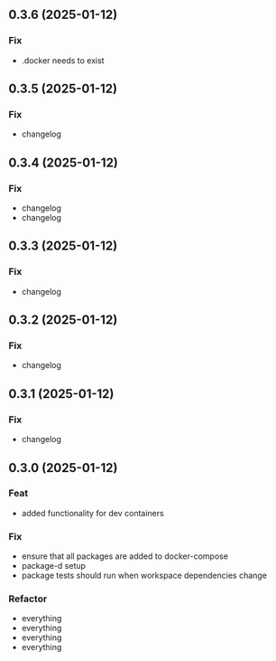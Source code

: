 ## 0.3.6 (2025-01-12)

### Fix

- .docker needs to exist

## 0.3.5 (2025-01-12)

### Fix

- changelog

## 0.3.4 (2025-01-12)

### Fix

- changelog
- changelog

## 0.3.3 (2025-01-12)

### Fix

- changelog

## 0.3.2 (2025-01-12)

### Fix

- changelog

## 0.3.1 (2025-01-12)

### Fix

- changelog

## 0.3.0 (2025-01-12)

### Feat

- added functionality for dev containers

### Fix

- ensure that all packages are added to docker-compose
- package-d setup
- package tests should run when workspace dependencies change

### Refactor

- everything
- everything
- everything
- everything
